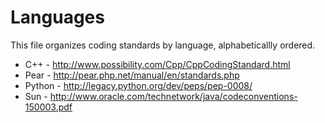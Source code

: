 Languages
=========

This file organizes coding standards by language, alphabeticallly ordered.

* C++ - http://www.possibility.com/Cpp/CppCodingStandard.html
* Pear - http://pear.php.net/manual/en/standards.php
* Python - http://legacy.python.org/dev/peps/pep-0008/
* Sun - http://www.oracle.com/technetwork/java/codeconventions-150003.pdf

